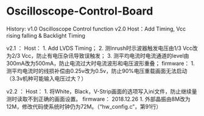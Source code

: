 # Oscilloscope-Control-Board


History:
v1.0 Oscilloscope Control function
v2.0 Host：Add Timing, Vcc rising falling & Backlight Timing

v2.1 ：
	Host：
		1. Add LVDS Timing；
		2. 测Inrush时示波器触发电压由1/3 Vcc改为2/3 Vcc，防止有电压杂讯导致误触发；
		3. 测平均电流时电流通道的level由300mA改为500mA，防止电流过大时电流波形和电压波形重叠；
	firmware：
		1. 测平均电流时的线损补偿由0.25v改为0.5v，防止90%电压重载画面无法启动（3.3v机种可能输入电压过大？）

v2.2 ：
	Host：
			1. 将White，Black，V-Strip画面的选项写入ini文件，防止继续量测时读取不到正确的画面设置。
	firmware：
	2018.12.26	1. 外部晶振由8M改为12M，修改代码使系统时钟仍为72M。（“hw_config.c”，第91行）
